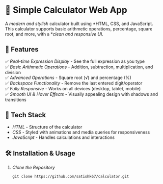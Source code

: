 
# 🧮 Simple Calculator Web App

A *modern and stylish* calculator built using *HTML, CSS, and JavaScript. This calculator supports basic arithmetic operations, percentage, square root, and more, with a **clean and responsive UI*.

## 🚀 Features
✅ *Real-time Expression Display* - See the full expression as you type  
✅ *Basic Arithmetic Operations* - Addition, subtraction, multiplication, and division  
✅ *Advanced Operations* - Square root (√) and percentage (%)  
✅ *Backspace Functionality* - Remove the last entered digit/operator  
✅ *Fully Responsive* - Works on all devices (desktop, tablet, mobile)  
✅ *Smooth UI & Hover Effects* - Visually appealing design with shadows and transitions  


## 🎨 Tech Stack  
- *HTML* - Structure of the calculator  
- *CSS* - Styled with animations and media queries for responsiveness  
- *JavaScript* - Handles calculations and interactions  

## 🛠 Installation & Usage  
1. *Clone the Repository*  
   ```terminal
   git clone https://github.com/satishk67/calculator.git